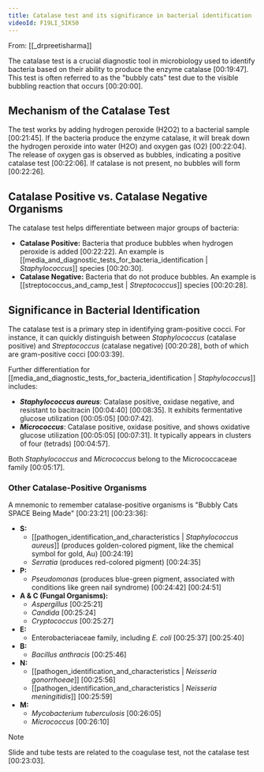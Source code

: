 ```yaml
---
title: Catalase test and its significance in bacterial identification
videoId: F19LI_5IKS0
---
```


From: [[_drpreetisharma]] <br/> 

The catalase test is a crucial diagnostic tool in microbiology used to identify bacteria based on their ability to produce the enzyme catalase <a class="yt-timestamp" data-t="00:19:47">[00:19:47]</a>. This test is often referred to as the "bubbly cats" test due to the visible bubbling reaction that occurs <a class="yt-timestamp" data-t="00:20:00">[00:20:00]</a>.

## Mechanism of the Catalase Test
The test works by adding hydrogen peroxide (H2O2) to a bacterial sample <a class="yt-timestamp" data-t="00:21:45">[00:21:45]</a>. If the bacteria produce the enzyme catalase, it will break down the hydrogen peroxide into water (H2O) and oxygen gas (O2) <a class="yt-timestamp" data-t="00:22:04">[00:22:04]</a>. The release of oxygen gas is observed as bubbles, indicating a positive catalase test <a class="yt-timestamp" data-t="00:22:06">[00:22:06]</a>. If catalase is not present, no bubbles will form <a class="yt-timestamp" data-t="00:22:26">[00:22:26]</a>.

## Catalase Positive vs. Catalase Negative Organisms
The catalase test helps differentiate between major groups of bacteria:
*   **Catalase Positive:** Bacteria that produce bubbles when hydrogen peroxide is added <a class="yt-timestamp" data-t="00:22:22">[00:22:22]</a>. An example is [[media_and_diagnostic_tests_for_bacteria_identification | *Staphylococcus*]] species <a class="yt-timestamp" data-t="00:20:30">[00:20:30]</a>.
*   **Catalase Negative:** Bacteria that do not produce bubbles. An example is [[streptococcus_and_camp_test | *Streptococcus*]] species <a class="yt-timestamp" data-t="00:20:28">[00:20:28]</a>.

## Significance in Bacterial Identification
The catalase test is a primary step in identifying gram-positive cocci. For instance, it can quickly distinguish between *Staphylococcus* (catalase positive) and *Streptococcus* (catalase negative) <a class="yt-timestamp" data-t="00:20:28">[00:20:28]</a>, both of which are gram-positive cocci <a class="yt-timestamp" data-t="00:03:39">[00:03:39]</a>.

Further differentiation for [[media_and_diagnostic_tests_for_bacteria_identification | *Staphylococcus*]] includes:
*   ***Staphylococcus aureus***: Catalase positive, oxidase negative, and resistant to bacitracin <a class="yt-timestamp" data-t="00:04:40">[00:04:40]</a> <a class="yt-timestamp" data-t="00:08:35">[00:08:35]</a>. It exhibits fermentative glucose utilization <a class="yt-timestamp" data-t="00:05:05">[00:05:05]</a> <a class="yt-timestamp" data-t="00:07:42">[00:07:42]</a>.
*   ***Micrococcus***: Catalase positive, oxidase positive, and shows oxidative glucose utilization <a class="yt-timestamp" data-t="00:05:05">[00:05:05]</a> <a class="yt-timestamp" data-t="00:07:31">[00:07:31]</a>. It typically appears in clusters of four (tetrads) <a class="yt-timestamp" data-t="00:04:57">[00:04:57]</a>.

Both *Staphylococcus* and *Micrococcus* belong to the Micrococcaceae family <a class="yt-timestamp" data-t="00:05:17">[00:05:17]</a>.

### Other Catalase-Positive Organisms
A mnemonic to remember catalase-positive organisms is "Bubbly Cats SPACE Being Made" <a class="yt-timestamp" data-t="00:23:21">[00:23:21]</a> <a class="yt-timestamp" data-t="00:23:36">[00:23:36]</a>:

*   **S:**
    *   [[pathogen_identification_and_characteristics | *Staphylococcus aureus*]] (produces golden-colored pigment, like the chemical symbol for gold, Au) <a class="yt-timestamp" data-t="00:24:19">[00:24:19]</a>
    *   *Serratia* (produces red-colored pigment) <a class="yt-timestamp" data-t="00:24:35">[00:24:35]</a>
*   **P:**
    *   *Pseudomonas* (produces blue-green pigment, associated with conditions like green nail syndrome) <a class="yt-timestamp" data-t="00:24:42">[00:24:42]</a> <a class="yt-timestamp" data-t="00:24:51">[00:24:51]</a>
*   **A & C (Fungal Organisms):**
    *   *Aspergillus* <a class="yt-timestamp" data-t="00:25:21">[00:25:21]</a>
    *   *Candida* <a class="yt-timestamp" data-t="00:25:24">[00:25:24]</a>
    *   *Cryptococcus* <a class="yt-timestamp" data-t="00:25:27">[00:25:27]</a>
*   **E:**
    *   Enterobacteriaceae family, including *E. coli* <a class="yt-timestamp" data-t="00:25:37">[00:25:37]</a> <a class="yt-timestamp" data-t="00:25:40">[00:25:40]</a>
*   **B:**
    *   *Bacillus anthracis* <a class="yt-timestamp" data-t="00:25:46">[00:25:46]</a>
*   **N:**
    *   [[pathogen_identification_and_characteristics | *Neisseria gonorrhoeae*]] <a class="yt-timestamp" data-t="00:25:56">[00:25:56]</a>
    *   [[pathogen_identification_and_characteristics | *Neisseria meningitidis*]] <a class="yt-timestamp" data-t="00:25:59">[00:25:59]</a>
*   **M:**
    *   *Mycobacterium tuberculosis* <a class="yt-timestamp" data-t="00:26:05">[00:26:05]</a>
    *   *Micrococcus* <a class="yt-timestamp" data-t="00:26:10">[00:26:10]</a>

> [!NOTE]
> Slide and tube tests are related to the coagulase test, not the catalase test <a class="yt-timestamp" data-t="00:23:03">[00:23:03]</a>.